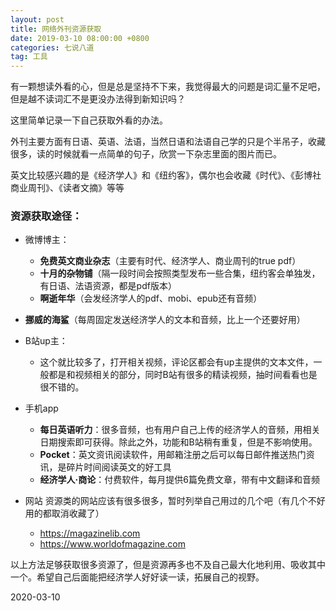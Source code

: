 ```yaml
---
layout: post
title: 网络外刊资源获取
date: 2019-03-10 08:00:00 +0800
categories: 七说八道
tag: 工具
---
```




有一颗想读外看的心，但是总是坚持不下来，我觉得最大的问题是词汇量不足吧，但是越不读词汇不是更没办法得到新知识吗？

这里简单记录一下自己获取外看的办法。

外刊主要方面有日语、英语、法语，当然日语和法语自己学的只是个半吊子，收藏很多，读的时候就看一点简单的句子，欣赏一下杂志里面的图片而已。

英文比较感兴趣的是《经济学人》和《纽约客》，偶尔也会收藏《时代》、《彭博社商业周刊》、《读者文摘》等等

### 资源获取途径：

- 微博博主：
   - **免费英文商业杂志**（主要有时代、经济学人、商业周刊的true pdf）
   - **十月的杂物铺**（隔一段时间会按照类型发布一些合集，纽约客会单独发，有日语、法语资源，都是pdf版本）
   - **啊逝年华**（会发经济学人的pdf、mobi、epub还有音频）
- **挪威的海鲨**（每周固定发送经济学人的文本和音频，比上一个还要好用）
  
- B站up主：
   - 这个就比较多了，打开相关视频，评论区都会有up主提供的文本文件，一般都是和视频相关的部分，同时B站有很多的精读视频，抽时间看看也是很不错的。

- 手机app
   - **每日英语听力**：很多音频，也有用户自己上传的经济学人的音频，用相关日期搜索即可获得。除此之外，功能和B站稍有重复，但是不影响使用。
   - **Pocket**：英文资讯阅读软件，用邮箱注册之后可以每日邮件推送热门资讯，是碎片时间阅读英文的好工具
   - **经济学人·商论**：付费软件，每月提供6篇免费文章，带有中文翻译和音频

- 网站
资源类的网站应该有很多很多，暂时列举自己用过的几个吧（有几个不好用的都取消收藏了）
   - https://magazinelib.com
   - https://www.worldofmagazine.com

以上方法足够获取很多资源了，但是资源再多也不及自己最大化地利用、吸收其中一个。希望自己后面能把经济学人好好读一读，拓展自己的视野。



2020-03-10